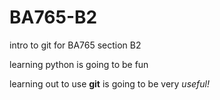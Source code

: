 # BA765-B2
intro to git for BA765 section B2

learning python is going to be fun 

learning out to use **git** is going to be very *useful!*

